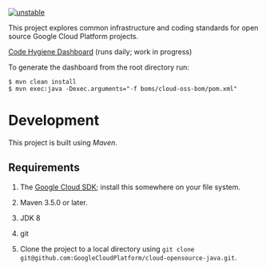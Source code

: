 [![unstable](http://badges.github.io/stability-badges/dist/unstable.svg)](http://github.com/badges/stability-badges)

This project explores common infrastructure and coding standards for open source Google Cloud Platform projects.

[Code Hygiene Dashboard](https://storage.googleapis.com/cloud-opensource-java-dashboard/dashboard/target/dashboard/dashboard.html) (runs daily; work in progress)

To generate the dashboard from the root directory run:

```
$ mvn clean install
$ mvn exec:java -Dexec.arguments="-f boms/cloud-oss-bom/pom.xml"
```

# Development

This project is built using _Maven_.

## Requirements

1. The [Google Cloud SDK](https://cloud.google.com/sdk/); install
  this somewhere on your file system.

1. Maven 3.5.0 or later.

1. JDK 8

1. git

1. Clone the project to a local directory using `git clone
   git@github.com:GoogleCloudPlatform/cloud-opensource-java.git`.




